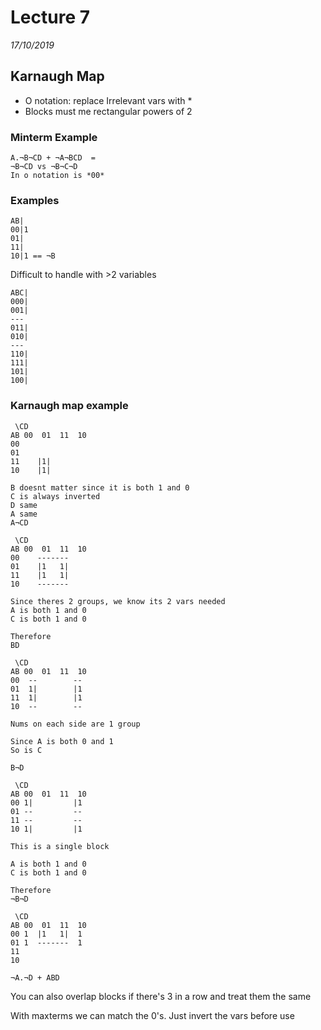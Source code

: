 # Lecture 7
*17/10/2019*

## Karnaugh Map

- O notation: replace Irrelevant vars with *
- Blocks must me rectangular powers of 2

### Minterm Example
```
A.¬B¬CD + ¬A¬BCD  = 
¬B¬CD vs ¬B¬C¬D
In o notation is *00*
```
### Examples
```
AB|
00|1
01|
11|
10|1 == ¬B
```

Difficult to handle with >2 variables
```
ABC|
000|
001|
---
011|
010|
---
110|
111|
101|
100|
```

### Karnaugh map example
```
 \CD
AB 00  01  11  10
00
01
11    |1|
10    |1|

B doesnt matter since it is both 1 and 0
C is always inverted
D same
A same
A¬CD
```

```
 \CD
AB 00  01  11  10
00    -------
01    |1   1|
11    |1   1|
10    -------

Since theres 2 groups, we know its 2 vars needed
A is both 1 and 0
C is both 1 and 0

Therefore
BD
```

```
 \CD
AB 00  01  11  10
00  --        --
01  1|        |1 
11  1|        |1
10  --        -- 

Nums on each side are 1 group

Since A is both 0 and 1
So is C

B¬D
```

```
 \CD
AB 00  01  11  10
00 1|         |1
01 --         --
11 --         --
10 1|         |1

This is a single block

A is both 1 and 0
C is both 1 and 0

Therefore
¬B¬D
```

```
 \CD
AB 00  01  11  10
00 1  |1   1|  1
01 1  -------  1
11 
10 

¬A.¬D + ABD
```

You can also overlap blocks if there's 3 in a row and treat them the same

With maxterms we can match the 0's. Just invert the vars before use
